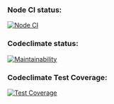 ### Node CI status:
[![Node CI](https://github.com/ValentineNam/hexlet-group-project/actions/workflows/node-check.yml/badge.svg)](https://github.com/ValentineNam/hexlet-group-project/actions/workflows/node-check.yml)

### Codeclimate status:
[![Maintainability](https://api.codeclimate.com/v1/badges/589008cb0248dba43267/maintainability)](https://codeclimate.com/github/ValentineNam/hexlet-group-project/maintainability)

### Codeclimate Test Coverage:
[![Test Coverage](https://api.codeclimate.com/v1/badges/589008cb0248dba43267/test_coverage)](https://codeclimate.com/github/ValentineNam/hexlet-group-project/test_coverage)